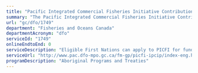 ```yaml
---
title: "Pacific Integrated Commercial Fisheries Initiative Contribution Agreements"
summary: "The Pacific Integrated Commercial Fisheries Initiative Contribution Agreements service from Fisheries and Oceans Canada is not available end-to-end online, according to the GC Service Inventory."
url: "gc/dfo/1749"
department: "Fisheries and Oceans Canada"
departmentAcronym: "dfo"
serviceId: "1749"
onlineEndtoEnd: 0
serviceDescription: "Eligible First Nations can apply to PICFI for funding (contribution agreement) to manage capacity building projects/activities approved by the Department, to ensure the long-term sustainability of their Aboriginal commercial fishing enterprises."
serviceUrl: "http://www.pac.dfo-mpo.gc.ca/fm-gp/picfi-ipcip/index-eng.html"
programDescription: "Aboriginal Programs and Treaties"
---
```

